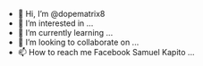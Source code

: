 - 👋 Hi, I’m @dopematrix8
- 👀 I’m interested in ...
- 🌱 I’m currently learning ...
- 💞️ I’m looking to collaborate on ...
- 📫 How to reach me Facebook Samuel Kapito ...

<!---
dopematrix8/dopematrix8 is a ✨ special ✨ repository because its `README.md` (this file) appears on your GitHub profile.
You can click the Preview link to take a look at your changes.
--->
